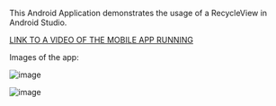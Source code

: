 This Android Application demonstrates the usage of a RecycleView in Android Studio.

[LINK TO A VIDEO OF THE MOBILE APP RUNNING](https://drive.google.com/file/d/1LHlgNoU1gMzkwJP4lcVgIDO4j-nd4HBD/view?usp=share_link)



Images of the app:

![image](https://user-images.githubusercontent.com/114548524/223005204-00ba2bc7-7966-470f-8258-fce2bc4594de.png)


![image](https://user-images.githubusercontent.com/114548524/223005087-8e3766cd-de89-479c-b301-a8713139c96f.png)


